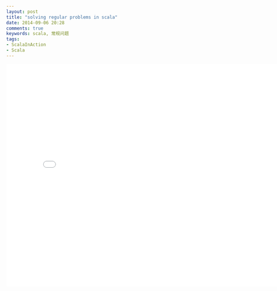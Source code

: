 ```yaml
---
layout: post
title: "solving regular problems in scala"
date: 2014-09-06 20:28
comments: true
keywords: scala, 常规问题
tags:
- ScalaInAction
- Scala
---
```


<iframe src="//slides.com/pengfeicui/solving-regular-problems-in-scala/embed" width="800" height="600" scrolling="no" frameborder="0" webkitallowfullscreen mozallowfullscreen allowfullscreen></iframe>
